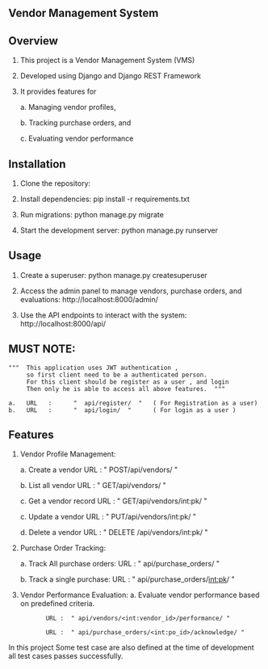 
Vendor Management System
-------------------------

Overview
---------

1. This project is a Vendor Management System (VMS) 

2. Developed using Django and Django REST Framework  

3. It provides features for 

    a. Managing vendor profiles,

    b. Tracking purchase orders, and 

    c. Evaluating vendor performance 



Installation
-------------

1.  Clone the repository: 

2.  Install dependencies: pip install -r requirements.txt

3.  Run migrations: python manage.py migrate

4.  Start the development server: python manage.py runserver

Usage
------

1. Create a superuser: python manage.py createsuperuser

2. Access the admin panel to manage vendors, purchase orders, and evaluations: http://localhost:8000/admin/

3. Use the API endpoints to interact with the system: http://localhost:8000/api/

MUST NOTE:
----------

    """  This application uses JWT authentication ,
         so first client need to be a authenticated person.
         For this client should be register as a user , and login  
         Then only he is able to access all above features.  """

    a.   URL   :      "  api/register/  "   ( For Registration as a user)
    b.   URL   :      "  api/login/  "      ( For login as a user )


Features
---------

1. Vendor Profile Management:

   a.  Create a vendor 
              URL :    " POST/api/vendors/ "

   b.  List all vendor
              URL :    " GET/api/vendors/ "

   c.  Get a vendor record 
              URL :    " GET/api/vendors/int:pk/ "

   c.  Update a vendor
              URL :    " PUT/api/vendors/int:pk/ "

   d.  Delete a vendor
              URL :    " DELETE /api/vendors/int:pk/ "

2. Purchase Order Tracking:

   a.  Track All purchase orders:
              URL :    " api/purchase_orders/ "

   b.  Track a single purchase:
              URL :    " api/purchase_orders/<int:pk>/ "
   

3. Vendor Performance Evaluation:
   a. Evaluate vendor performance based on predefined criteria.

              URL :  " api/vendors/<int:vendor_id>/performance/ "

              URL :  " api/purchase_orders/<int:po_id>/acknowledge/ "



In this project Some test case are also defined at the time of 
development all test cases passes successfully. 
    
   


